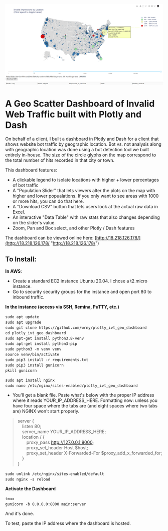 [![Geo Scatter](https://raw.githubusercontent.com/wrny/plotly_ivt_geo_dashboard/master/geo_scatter.png?raw=true "Geo Scatter")](https://raw.githubusercontent.com/wrny/plotly_ivt_geo_dashboard/master/geo_scatter.png?raw=true "Geo Scatter")

# A Geo Scatter Dashboard of Invalid Web Traffic built with Plotly and Dash

On behalf of a client, I built a dashboard in Plotly and Dash for a client that shows website bot traffic by geographic location. Bot vs. not analysis along with geographic location was done using a bot detection tool we built entirely in-house. The size of the circle glyphs on the map correspond to the total number of hits recorded in that city or town.

This dashboard features: 

* A clickable legend to isolate locations with higher + lower percentages of bot traffic
* A "Population Slider" that lets viewers alter the plots on the map with higher and lower popualations. If you only want to see areas with 1000 or more hits, you can do that here.
* A "Download CSV" button that lets users look at the actual raw data in Excel.
* An interactive "Data Table" with raw stats that also changes depending on the slider's value.
* Zoom, Pan and Box select, and other Plotly / Dash features

The dashboard can be viewed online here:
[http://18.218.126.178/](http://18.218.126.178/ "http://18.218.126.178/")

## To Install:

**In AWS**: 
* Create a standard EC2 instance Ubuntu 20.04. I chose a t2.micro instance.
* Go to security security groups for the instance and open port 80 to inbound traffic.

**In the instance (access via SSH, Remina, PuTTY, etc.)**

`sudo apt update` \
`sudo apt upgrade` \
`sudo git clone https://github.com/wrny/plotly_ivt_geo_dashboard` \
`cd plotly_ivt_geo_dashboard` \
`sudo apt-get install python3.8-venv` \
`sudo apt-get install python3-pip` \
`sudo python3 -m venv venv` \
`source venv/bin/activate` \
`sudo pip3 install -r requirements.txt` \
`sudo pip3 install gunicorn` \
`pkill gunicorn`

`sudo apt install nginx` \
`sudo nano /etc/nginx/sites-enabled/plotly_ivt_geo_dashboard`

* You'll get a blank file. Paste what's below with the proper IP address where it reads YOUR_IP_ADDRESS_HERE. Formatting now: unless you have four space where the tabs are (and eight spaces where two tabs are) NGINX won't start properly.

>server { \
>&emsp;listen 80; \
>&emsp;server_name YOUR_IP_ADDRESS_HERE; \
>&emsp;location / { \
>&emsp;&emsp;proxy_pass http://127.0.0.1:8000; \
>&emsp;&emsp;proxy_set_header Host $host; \
>&emsp;&emsp;proxy_set_header X-Forwarded-For $proxy_add_x_forwarded_for; \
>&emsp;} \
>}


`sudo unlink /etc/nginx/sites-enabled/default` \
`sudo nginx -s reload`

**Activate the Dashboard**

`tmux` \
`gunicorn -b 0.0.0.0:8000 main:server`

And it's done.

To test, paste the IP address where the dashboard is hosted.
